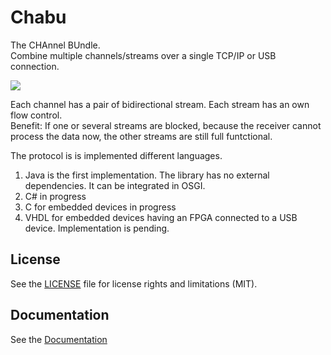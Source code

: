 # Chabu

The CHAnnel BUndle.  
Combine multiple channels/streams over a single TCP/IP or USB connection.

![](https://docs.google.com/drawings/d/15oxSz6B9SY3RSW1WfdeyTtsfdNgkCknp1TS090HhUGM/pub?w=803&h=277)

Each channel has a pair of bidirectional stream. Each stream has an own flow control.  
Benefit: If one or several streams are blocked, because the receiver cannot process the data now, the other streams are still full funtctional.

The protocol is is implemented different languages.

 1. Java is the first implementation. The library has no external dependencies. It can be integrated in OSGI.
 1. C# in progress 
 1. C for embedded devices in progress 
 1. VHDL for embedded devices having an FPGA connected to a USB device. Implementation is pending.

## License

See the [LICENSE](LICENSE.md) file for license rights and limitations (MIT).

## Documentation
See the [Documentation](https://docs.google.com/document/d/1Wqa8rDi0QYcqcf0oecD8GW53nMVXj3ZFSmcF81zAa8g) 
